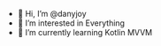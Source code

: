 - 👋 Hi, I’m @danyjoy
- 👀 I’m interested in Everything
- 🌱 I’m currently learning Kotlin MVVM


<!---
danyjoy/danyjoy is a ✨ special ✨ repository because its `README.md` (this file) appears on your GitHub profile.
You can click the Preview link to take a look at your changes.
--->
